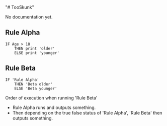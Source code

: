 "# TooSkunk" 

No documentation yet.

Rule Alpha
--------------
```
IF Age > 18
    THEN print 'older'
    ELSE print 'younger'
```

Rule Beta
-----------
```
IF 'Rule Alpha'
    THEN 'Beta older'
    ELSE 'Beta younger'
```

Order of execution when running 'Rule Beta'
 * Rule Alpha runs and outputs something.
 * Then depending on the true false status of 'Rule Alpha',
    'Rule Beta' then outputs something.



